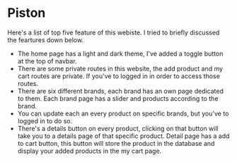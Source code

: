 # Piston

Here's a list of top five feature of this webiste. I tried to briefly discussed the feartures down below.

- The home page has a light and dark theme, I've added a toggle button at the top of navbar.
- There are some private routes in this website, the add product and my cart routes are private. If you've to logged in in order to access those routes.
- There are six different brands, each brand has an own page dedicated to them. Each brand page has a slider and products according to the brand.
- You can update each an every product on specific brands, but you've to logged in to do so. 
- There's a details button on every product, clicking on that button will take you to a details page of that specific product. Detail page has a add to cart button, this button will store the product in the database and display your added products in the my cart page.
